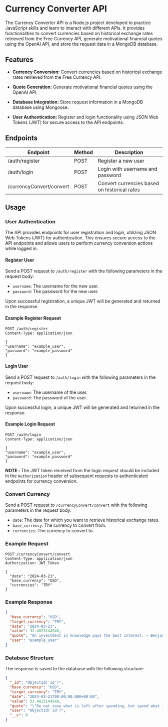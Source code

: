 # Currency Converter API

The Currency Converter API is a Node.js project developed to practice JavaScript skills and learn to interact with different APIs. It provides functionalities to convert currencies based on historical exchange rates retrieved from the Free Currency API, generate motivational financial quotes using the OpenAI API, and store the request data in a MongoDB database.

## Features

- **Currency Conversion:** Convert currencies based on historical exchange rates retrieved from the Free Currency API.

- **Quote Generation:** Generate motivational financial quotes using the OpenAI API.
  
- **Database Integration:** Store request information in a MongoDB database using Mongoose.
  
- **User Authentication:** Register and login functionality using JSON Web Tokens (JWT) for secure access to the API endpoints.

## Endpoints

| Endpoint                 | Method | Description                                  |
| ------------------------ | ------ | -------------------------------------------- |
| /auth/register           | POST   | Register a new user                          |
| /auth/login              | POST   | Login with username and password             |
| /currencyConvert/convert | POST   | Convert currencies based on historical rates |

## Usage

### User Authentication

The API provides endpoints for user registration and login, utilizing JSON Web Tokens (JWT) for authentication. This ensures secure access to the API endpoints and allows users to perform currency conversion actions while logged in.

#### Register User

Send a POST request to `/auth/register` with the following parameters in the request body:

- `username`: The username for the new user.
- `password`: The password for the new user.

Upon successful registration, a unique JWT will be generated and returned in the response.

#### Example Register Request
```HTTP
POST /auth/register 
Content-Type: application/json

{ 
"username": "example_user", 
"password": "example_password" 
}
```

#### Login User

Send a POST request to `/auth/login` with the following parameters in the request body:

- `username`: The username of the user.
- `password`: The password of the user.

Upon successful login, a unique JWT will be generated and returned in the response.

#### Example Login Request

```HTTP
POST /auth/login 
Content-Type: application/json

{ 
"username": "example_user", 
"password": "example_password" 
}
```

**NOTE :** The JWT token received from the login request should be included in the `Authorization` header of subsequent requests to authenticated endpoints for currency conversion.

### Convert Currency

Send a POST request to `/currencyConvert/convert` with the following parameters in the request body:

- `date`: The date for which you want to retrieve historical exchange rates.
- `base_currency`: The currency to convert from.
- `currencies`: The currency to convert to.

### Example Request
```http
POST /currencyConvert/convert
Content-Type: application/json
Authorization: JWT_Token

{
  "date": "2024-03-21",
  "base_currency": "USD",
  "currencies": "TRY"
}
```

### Example Response

```json
{
  "base_currency": "USD",
  "target_currency": "TRY",
  "date": "2024-03-21",
  "value": 32.4823144548,
  "quote": "An investment in knowledge pays the best interest. — Benjamin Franklin",
  "user": "example_user"
}
```

### Database Structure

The response is saved to the database with the following structure:

```json
{
  "_id": "ObjectId('id')",
  "base_currency": "USD",
  "target_currency": "TRY",
  "date": "2024-03-21T00:00:00.000+00:00",
  "value": 32.4823144548,
  "quote": "\"Do not save what is left after spending, but spend what is left after…\"",
  "user": "ObjectId('id')",
  "__v": 0
}
```
